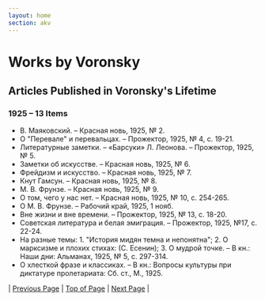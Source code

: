 ```yaml
---
layout: home
section: akv
---
```

# Works by Voronsky
## Articles Published in Voronsky's Lifetime

### 1925 – 13 Items

- В. Маяковский. – Красная новь, 1925, № 2.
- О &quot;Перевале&quot; и перевальцах. – Прожектор, 1925, № 4, с. 19-21.
- Литературные заметки. – «Барсуки» Л. Леонова. – Прожектор, 1925, № 5.
- Заметки об искусстве. – Красная новь, 1925, № 6.
- Фрейдизм и искусство. – Красная новь, 1925, № 7.
- Кнут Гамсун. – Красная новь, 1925, № 8.
- М. В. Фрунзе. – Красная новь, 1925, № 9.
- О том, чего у нас нет. – Красная новь, 1925, № 10, с. 254-265.
- О М. В. Фрунзе. – Рабочий край, 1925, 1 нояб.
- Вне жизни и вне времени. – Прожектор, 1925, № 13, с. 18-20.
- Советская литература и белая эмиграция. – Прожектор, 1925, №17, с. 22-24.
- На разные темы: 1. &quot;История мидян темна и непонятна&quot;; 2. О марксизме и плохих стихах: (С. Есенин); 3. О мудрой точке. – В кн.: Наши дни: Альманах, 1925, № 5, с. 297-314.
- О хлесткой фразе и классиках. – В кн.: Вопросы культуры при диктатуре пролетариата: Сб. ст., М., 1925.

| [Previous Page](BiblioArt1924.html) | [Top of Page](#) | [Next Page](BiblioArt1926.html) |
